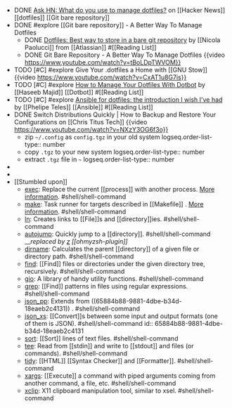 - DONE [Ask HN: What do you use to manage dotfiles?](https://news.ycombinator.com/item?id=11070797) on [[Hacker News]] [[dotfiles]] [[Git bare repository]]
- DONE #explore [[Git bare repository]] - A Better Way To Manage Dotfiles
	- DONE [Dotfiles: Best way to store in a bare git repository](https://www.atlassian.com/git/tutorials/dotfiles) by [[Nicola Paolucci]] from [[Atlassian]] #[[Reading List]]
	- DONE Git Bare Repository - A Better Way To Manage Dotfiles
	  {{video https://www.youtube.com/watch?v=tBoLDpTWVOM}}
- TODO [#C] #explore Give Your .dotfiles a Home with [[GNU Stow]] 
  {{video https://www.youtube.com/watch?v=CxAT1u8G7is}}
- TODO [#C] #explore [How to Manage Your Dotfiles With Dotbot](https://haseebmajid.dev/posts/2022-10-15-how-to-manage-your-dotfiles-with-dotbot/) by [[Haseeb Majid]] [[Dotbot]] #[[Reading List]]
- TODO [#C] #explore [Ansible for dotfiles: the introduction I wish I've had](https://phelipetls.github.io/posts/introduction-to-ansible/) by [[Phelipe Teles]] [[Ansible]] #[[Reading List]]
- DONE Switch Distributions Quickly | How to Backup and Restore Your Configurations on [[Chris Titus Tech]] 
  {{video https://www.youtube.com/watch?v=NXzY3OG6f3o}}
	- zip `~/.config` as `config.tgz` in your old system
	  logseq.order-list-type:: number
	- copy `.tgz` to your new system
	  logseq.order-list-type:: number
	- extract `.tgz` file in `~`
	  logseq.order-list-type:: number
-
-
- [[Stumbled upon]]
	- [exec](https://command-not-found.com/exec): Replace the current [[process]] with another process. [More information](https://linuxcommand.org/lc3_man_pages/exech.html). #shell/shell-command
	- [make](https://command-not-found.com/make): Task runner for targets described in [[Makefile]] . [More information](https://www.gnu.org/software/make/manual/make.html). #shell/shell-command
	- [ln](https://command-not-found.com/ln): Creates links to [[File]]s and [[directory]]ies. #shell/shell-command
	- [autojump](https://command-not-found.com/autojump): Quickly jump to a [[directory]]. #shell/shell-command
	  __*replaced by [z](https://github.com/ohmyzsh/ohmyzsh/blob/master/plugins/z/README.md) [[ohmyzsh-plugin]]*
	- [dirname](https://command-not-found.com/dirname): Calculates the parent [[directory]] of a given file or directory path. #shell/shell-command
	- [find](https://command-not-found.com/find): [[Find]] files or directories under the given directory tree, recursively. #shell/shell-command
	- [gio](https://command-not-found.com/gio): A library of handy utility functions. #shell/shell-command
	- [grep](https://command-not-found.com/grep): [[Find]] patterns in files using regular expressions. #shell/shell-command
	- [json_pp](https://command-not-found.com/json_pp): Extends from ((65884b88-9881-4dbe-b34d-18eaeb2c4131)) . #shell/shell-command
	- [json_xs](https://command-not-found.com/json_xs): [[Convert]]s between some input and output formats (one of them is JSON). #shell/shell-command
	  id:: 65884b88-9881-4dbe-b34d-18eaeb2c4131
	- [sort](https://command-not-found.com/sort): [[Sort]] lines of text files. #shell/shell-command
	- [tee](https://command-not-found.com/tee): Read from [[stdin]] and write to [[stdout]] and files (or commands). #shell/shell-command
	- [tidy](https://command-not-found.com/tidy): [[HTML]] [[Syntax Checker]] and [[Formatter]]. #shell/shell-command
	- [xargs](https://command-not-found.com/xargs): [[Execute]] a command with piped arguments coming from another command, a file, etc. #shell/shell-command
	- [xclip](https://command-not-found.com/xclip): X11 clipboard manipulation tool, similar to xsel. #shell/shell-command